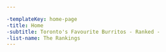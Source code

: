 ```yaml
---

-templateKey: home-page
-title: Home
-subtitle: Toronto's Favourite Burritos - Ranked -
-list-name: The Rankings
---
```

